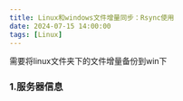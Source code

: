 ```yaml
---
title: Linux和windows文件增量同步：Rsync使用
date: 2024-07-15 14:00:00
tags: [Linux]
---
```


需要将linux文件夹下的文件增量备份到win下

### 1.服务器信息

